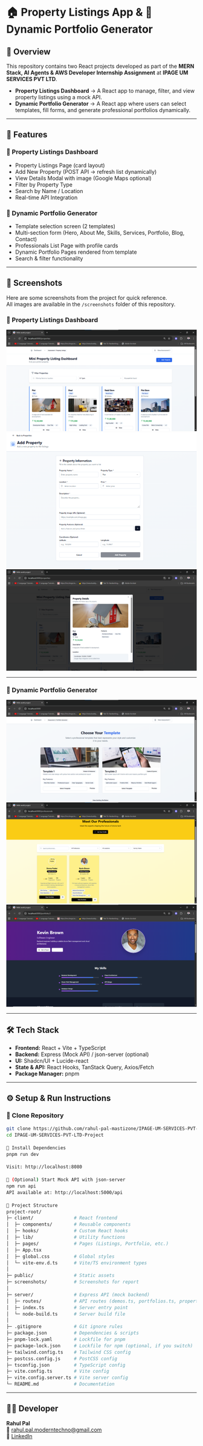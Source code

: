 # 🏠 Property Listings App & 📑 Dynamic Portfolio Generator  

## 📌 Overview  
This repository contains two React projects developed as part of the **MERN Stack, AI Agents & AWS Developer Internship Assignment** at **IPAGE UM SERVICES PVT LTD**.  

- **Property Listings Dashboard** → A React app to manage, filter, and view property listings using a mock API.  
- **Dynamic Portfolio Generator** → A React app where users can select templates, fill forms, and generate professional portfolios dynamically.  

---

## 🚀 Features  

### 🔹 Property Listings Dashboard  
- Property Listings Page (card layout)  
- Add New Property (POST API → refresh list dynamically)  
- View Details Modal with image (Google Maps optional)  
- Filter by Property Type  
- Search by Name / Location  
- Real-time API Integration  

### 🔹 Dynamic Portfolio Generator  
- Template selection screen (2 templates)  
- Multi-section form (Hero, About Me, Skills, Services, Portfolio, Blog, Contact)  
- Professionals List Page with profile cards  
- Dynamic Portfolio Pages rendered from template  
- Search & filter functionality  

---

## 📸 Screenshots  

Here are some screenshots from the project for quick reference.  
All images are available in the `/screenshots` folder of this repository.  

### 🔹 Property Listings Dashboard  
![Property Listings](./screenshots/property_listings.png)  
![Add Property Form](./screenshots/add_property_form.png)  
![View Details Modal](./screenshots/view_details_modal.png)  

---
### 🔹 Dynamic Portfolio Generator  
![Template Selection](./screenshots/template_selection.png)  
![Profile Card](./screenshots/profile_card.png)  
![Portfolio Page](./screenshots/portfolio_page.png)  

---


## 🛠 Tech Stack  
- **Frontend:** React + Vite + TypeScript  
- **Backend:** Express (Mock API) / json-server (optional)  
- **UI:** Shadcn/UI + Lucide-react  
- **State & API:** React Hooks, TanStack Query, Axios/Fetch  
- **Package Manager:** pnpm  

---

## ⚙️ Setup & Run Instructions  

### 📍 Clone Repository  
```bash
git clone https://github.com/rahul-pal-mastizone/IPAGE-UM-SERVICES-PVT-LTD-Project.git
cd IPAGE-UM-SERVICES-PVT-LTD-Project

📍 Install Dependencies
pnpm run dev

Visit: http://localhost:8080

📍 (Optional) Start Mock API with json-server
npm run api
API available at: http://localhost:5000/api

📂 Project Structure
project-root/
├─ client/               # React frontend
│  ├─ components/        # Reusable components
│  ├─ hooks/             # Custom React hooks
│  ├─ lib/               # Utility functions
│  ├─ pages/             # Pages (Listings, Portfolio, etc.)
│  ├─ App.tsx
│  ├─ global.css         # Global styles
│  └─ vite-env.d.ts      # Vite/TS environment types
│
├─ public/               # Static assets
├─ screenshots/          # Screenshots for report
│
├─ server/               # Express API (mock backend)
│  ├─ routes/            # API routes (demos.ts, portfolios.ts, properties.ts)
│  ├─ index.ts           # Server entry point
│  └─ node-build.ts      # Server build file
│
├─ .gitignore            # Git ignore rules
├─ package.json          # Dependencies & scripts
├─ pnpm-lock.yaml        # Lockfile for pnpm
├─ package-lock.json     # Lockfile for npm (optional, if you switch)
├─ tailwind.config.ts    # Tailwind CSS config
├─ postcss.config.js     # PostCSS config
├─ tsconfig.json         # TypeScript config
├─ vite.config.ts        # Vite config
├─ vite.config.server.ts # Vite server config
└─ README.md             # Documentation

```

---

## 👨‍💻 Developer

**Rahul Pal**  
📧 [rahul.pal.moderntechno@gmail.com](mailto:rahulpal.moderntechno@gmail.com)  
🔗 [LinkedIn](https://www.linkedin.com/in/rahul155/)
